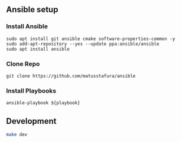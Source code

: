## Ansible setup

### Install Ansible
```shell
sudo apt install git ansible cmake software-properties-common -y
sudo add-apt-repository --yes --update ppa:ansible/ansible
sudo apt install ansible
```

### Clone Repo
```shell
git clone https://github.com/matusstafura/ansible
```

### Install Playbooks
```shell
ansible-playbook ${playbook}
```

## Development

```bash
make dev
```
